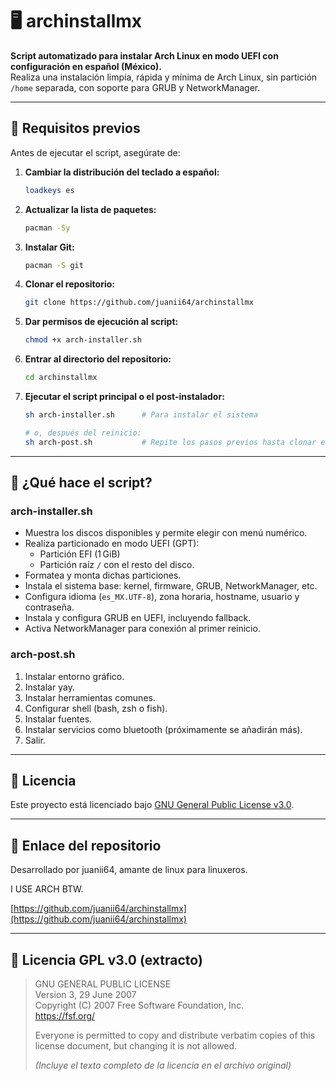# 🖥️ archinstallmx

**Script automatizado para instalar Arch Linux en modo UEFI con configuración en español (México).**  
Realiza una instalación limpia, rápida y mínima de Arch Linux, sin partición `/home` separada, con soporte para GRUB y NetworkManager.

---

## 🚀 Requisitos previos

Antes de ejecutar el script, asegúrate de:

1. **Cambiar la distribución del teclado a español:**
    ```bash
    loadkeys es
    ```

2. **Actualizar la lista de paquetes:**
    ```bash
    pacman -Sy
    ```

3. **Instalar Git:**
    ```bash
    pacman -S git
    ```

4. **Clonar el repositorio:**
    ```bash
    git clone https://github.com/juanii64/archinstallmx
    ```

5. **Dar permisos de ejecución al script:**
    ```bash
    chmod +x arch-installer.sh
    ```

6. **Entrar al directorio del repositorio:**
    ```bash
    cd archinstallmx
    ```

7. **Ejecutar el script principal o el post-instalador:**
    ```bash
    sh arch-installer.sh      # Para instalar el sistema

    # o, después del reinicio:
    sh arch-post.sh           # Repite los pasos previos hasta clonar el repositorio
    ```

---

## 🧠 ¿Qué hace el script?

### arch-installer.sh

- Muestra los discos disponibles y permite elegir con menú numérico.
- Realiza particionado en modo UEFI (GPT):
  - Partición EFI (1 GiB)
  - Partición raíz `/` con el resto del disco.
- Formatea y monta dichas particiones.
- Instala el sistema base: kernel, firmware, GRUB, NetworkManager, etc.
- Configura idioma (`es_MX.UTF-8`), zona horaria, hostname, usuario y contraseña.
- Instala y configura GRUB en UEFI, incluyendo fallback.
- Activa NetworkManager para conexión al primer reinicio.

### arch-post.sh

1. Instalar entorno gráfico.
2. Instalar yay.
3. Instalar herramientas comunes.
4. Configurar shell (bash, zsh o fish).
5. Instalar fuentes.
6. Instalar servicios como bluetooth (próximamente se añadirán más).
7. Salir.

---

## 📄 Licencia

Este proyecto está licenciado bajo [GNU General Public License v3.0](https://www.gnu.org/licenses/gpl-3.0.html).

---

## 📌 Enlace del repositorio

Desarrollado por juanii64, amante de linux para linuxeros.

I USE ARCH BTW.

[https://github.com/juanii64/archinstallmx](https://github.com/juanii64/archinstallmx)

---

## 🧾 Licencia GPL v3.0 (extracto)

> GNU GENERAL PUBLIC LICENSE  
> Version 3, 29 June 2007  
> Copyright (C) 2007 Free Software Foundation, Inc.  
> https://fsf.org/
>
> Everyone is permitted to copy and distribute verbatim copies of this license document, but changing it is not allowed.
>
> *(Incluye el texto completo de la licencia en el archivo original)*